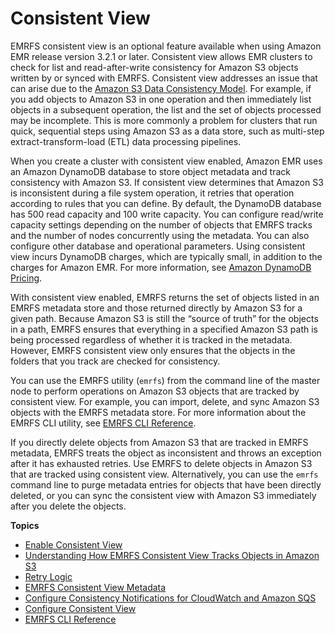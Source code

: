 # Consistent View<a name="emr-plan-consistent-view"></a>

EMRFS consistent view is an optional feature available when using Amazon EMR release version 3\.2\.1 or later\. Consistent view allows EMR clusters to check for list and read\-after\-write consistency for Amazon S3 objects written by or synced with EMRFS\. Consistent view addresses an issue that can arise due to the [Amazon S3 Data Consistency Model](https://docs.aws.amazon.com/AmazonS3/latest/dev/Introduction.html#ConsistencyModel)\. For example, if you add objects to Amazon S3 in one operation and then immediately list objects in a subsequent operation, the list and the set of objects processed may be incomplete\. This is more commonly a problem for clusters that run quick, sequential steps using Amazon S3 as a data store, such as multi\-step extract\-transform\-load \(ETL\) data processing pipelines\.

When you create a cluster with consistent view enabled, Amazon EMR uses an Amazon DynamoDB database to store object metadata and track consistency with Amazon S3\. If consistent view determines that Amazon S3 is inconsistent during a file system operation, it retries that operation according to rules that you can define\. By default, the DynamoDB database has 500 read capacity and 100 write capacity\. You can configure read/write capacity settings depending on the number of objects that EMRFS tracks and the number of nodes concurrently using the metadata\. You can also configure other database and operational parameters\. Using consistent view incurs DynamoDB charges, which are typically small, in addition to the charges for Amazon EMR\. For more information, see [Amazon DynamoDB Pricing](https://aws.amazon.com/dynamodb/pricing/)\.

With consistent view enabled, EMRFS returns the set of objects listed in an EMRFS metadata store and those returned directly by Amazon S3 for a given path\. Because Amazon S3 is still the “source of truth” for the objects in a path, EMRFS ensures that everything in a specified Amazon S3 path is being processed regardless of whether it is tracked in the metadata\. However, EMRFS consistent view only ensures that the objects in the folders that you track are checked for consistency\.

You can use the EMRFS utility \(`emrfs`\) from the command line of the master node to perform operations on Amazon S3 objects that are tracked by consistent view\. For example, you can import, delete, and sync Amazon S3 objects with the EMRFS metadata store\. For more information about the EMRFS CLI utility, see [EMRFS CLI Reference](emrfs-cli-reference.md)\.

If you directly delete objects from Amazon S3 that are tracked in EMRFS metadata, EMRFS treats the object as inconsistent and throws an exception after it has exhausted retries\. Use EMRFS to delete objects in Amazon S3 that are tracked using consistent view\. Alternatively, you can use the `emrfs` command line to purge metadata entries for objects that have been directly deleted, or you can sync the consistent view with Amazon S3 immediately after you delete the objects\.

**Topics**
+ [Enable Consistent View](enable-consistent-view.md)
+ [Understanding How EMRFS Consistent View Tracks Objects in Amazon S3](emrfs-files-tracked.md)
+ [Retry Logic](emrfs-retry-logic.md)
+ [EMRFS Consistent View Metadata](emrfs-metadata.md)
+ [Configure Consistency Notifications for CloudWatch and Amazon SQS](emrfs-configure-sqs-cw.md)
+ [Configure Consistent View](emrfs-configure-consistent-view.md)
+ [EMRFS CLI Reference](emrfs-cli-reference.md)